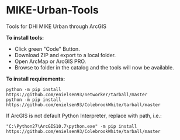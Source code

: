 # MIKE-Urban-Tools
Tools for DHI MIKE Urban through ArcGIS

<b>To install tools:</b>
<ul>
  <li>Click green "Code" Button.</li>
  <li>Download ZIP and export to a local folder.</li>
  <li>Open ArcMap or ArcGIS PRO.</li>
  <li>Browse to folder in the catalog and the tools will now be available.</li>
</ul>

<b>To install requirements:</b>

```
python -m pip install https://github.com/enielsen93/networker/tarball/master
python -m pip install https://github.com/enielsen93/ColebrookWhite/tarball/master
```
If ArcGIS is not default Python Interpreter, replace <python> with path, i.e.: 

```
"C:\Python27\ArcGIS10.7\python.exe" -m pip install https://github.com/enielsen93/ColebrookWhite/tarball/master
```
